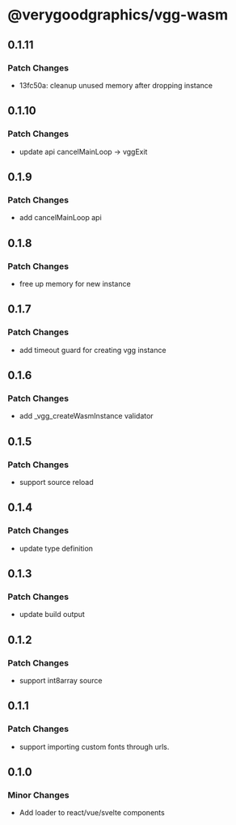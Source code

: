 # @verygoodgraphics/vgg-wasm

## 0.1.11

### Patch Changes

- 13fc50a: cleanup unused memory after dropping instance

## 0.1.10

### Patch Changes

- update api cancelMainLoop -> vggExit

## 0.1.9

### Patch Changes

- add cancelMainLoop api

## 0.1.8

### Patch Changes

- free up memory for new instance

## 0.1.7

### Patch Changes

- add timeout guard for creating vgg instance

## 0.1.6

### Patch Changes

- add \_vgg_createWasmInstance validator

## 0.1.5

### Patch Changes

- support source reload

## 0.1.4

### Patch Changes

- update type definition

## 0.1.3

### Patch Changes

- update build output

## 0.1.2

### Patch Changes

- support int8array source

## 0.1.1

### Patch Changes

- support importing custom fonts through urls.

## 0.1.0

### Minor Changes

- Add loader to react/vue/svelte components
